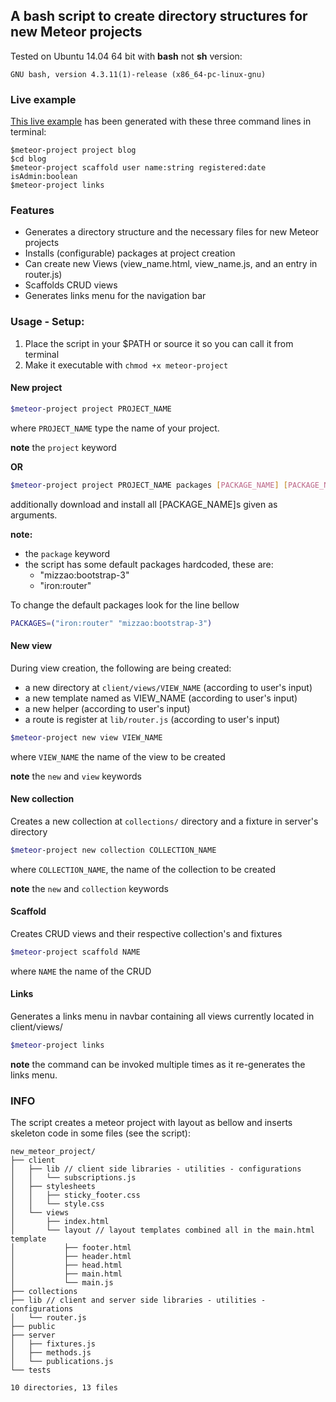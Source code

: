 ## A bash script to create directory structures for new Meteor projects

Tested on Ubuntu 14.04 64 bit with **bash** not **sh** version:

`GNU bash, version 4.3.11(1)-release (x86_64-pc-linux-gnu)`

### Live example

[This live example](http://meteor-project.meteor.com/) has been generated with these three command lines in terminal:

```shell
$meteor-project project blog
$cd blog
$meteor-project scaffold user name:string registered:date isAdmin:boolean
$meteor-project links
```

### Features

* Generates a directory structure and the necessary files for new Meteor projects
* Installs (configurable) packages at project creation
* Can create new Views (view_name.html, view_name.js, and an entry in router.js)
* Scaffolds CRUD views 
* Generates links menu for the navigation bar

### Usage - Setup:

1. Place the script in your $PATH or source it so you can call it from terminal
2. Make it executable with `chmod +x meteor-project`

#### New project

```bash
$meteor-project project PROJECT_NAME
```

where `PROJECT_NAME` type the name of your project.

**note** the `project` keyword

**OR**

```bash
$meteor-project project PROJECT_NAME packages [PACKAGE_NAME] [PACKAGE_NAME] ...
```

additionally download and install all [PACKAGE_NAME]s given as arguments.

**note:** 
* the `package` keyword
* the script has some default packages hardcoded, these are:
  * "mizzao:bootstrap-3"
  * "iron:router"

To change the default packages look for the line bellow

```bash
PACKAGES=("iron:router" "mizzao:bootstrap-3")
```

#### New view

During view creation, the following are being created:
 * a new directory at `client/views/VIEW_NAME` (according to user's input)
 * a new template named as VIEW_NAME (according to user's input)
 * a new helper (according to user's input)
 * a route is register at `lib/router.js` (according to user's input)

```bash
$meteor-project new view VIEW_NAME
```

where `VIEW_NAME` the name of the view to be created

**note** the `new` and `view` keywords

#### New collection

Creates a new collection at `collections/` directory and a fixture in server's directory

```bash
$meteor-project new collection COLLECTION_NAME
```

where `COLLECTION_NAME`, the name of the collection to be created

**note** the `new` and `collection` keywords

#### Scaffold

Creates CRUD views and their respective collection's and fixtures

```bash
$meteor-project scaffold NAME
```

where `NAME` the name of the CRUD


#### Links

Generates a links menu in navbar containing all views currently located in client/views/

```bash
$meteor-project links
```

**note** the command can be invoked multiple times as it re-generates the links menu.


### INFO

The script creates a meteor project with layout as bellow and inserts skeleton code in some files (see the script):

```
new_meteor_project/
├── client
│   ├── lib // client side libraries - utilities - configurations
│   │   └── subscriptions.js
│   ├── stylesheets
│   │   ├── sticky_footer.css
│   │   └── style.css
│   └── views
│       ├── index.html
│       └── layout // layout templates combined all in the main.html template
│           ├── footer.html
│           ├── header.html
│           ├── head.html
│           ├── main.html
│           └── main.js
├── collections
├── lib // client and server side libraries - utilities - configurations
│   └── router.js
├── public
├── server
│   ├── fixtures.js
│   ├── methods.js
│   └── publications.js
└── tests

10 directories, 13 files

```

